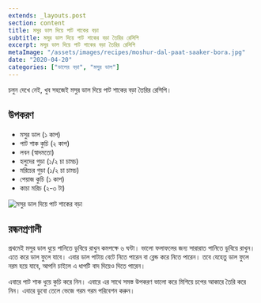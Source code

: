 ```yaml
---
extends: _layouts.post
section: content
title: মসুর ডাল দিয়ে পাট শাকের বড়া
subtitle: মসুর ডাল দিয়ে পাট শাকের বড়া তৈরির রেসিপি
excerpt: মসুর ডাল দিয়ে পাট শাকের বড়া তৈরির রেসিপি
metaImage: "/assets/images/recipes/moshur-dal-paat-saaker-bora.jpg"
date: "2020-04-20"
categories: ["ডালের বড়া", "মসুর ডাল"]
---
```


চলুন দেখে নেই, খুব সহজেই মসুর ডাল দিয়ে পাট শাকের বড়া তৈরির রেসিপি।

## উপকরণ

- মসুর ডাল (১ কাপ)
- পাট শাক কুচি (২ কাপ)
- লবন (স্বাদমতো)
- হলুদের গুড়া (১/২ চা চামচ)
- মরিচের গুড়া (১/২ চা চামচ)
- পেয়াজ কুচি (১ কাপ)
- কাচা মরিচ (২-৩ টা)

![মসুর ডাল দিয়ে পাট শাকের বড়া](/assets/images/recipes/moshur-dal-paat-saaker-bora.jpg)

## রন্ধনপ্রণালী

প্রথমেই মসুর ডাল ধুয়ে পানিতে ডুবিয়ে রাখুন কমপক্ষে ৬ ঘন্টা। ভালো ফলাফলের জন্য সারারাত পানিতে ডুবিয়ে রাখুন।
এতে করে ডাল ফুলে যাবে। এবার ডাল পাটায় বেটে নিতে পারেন বা ব্লেন্ড করে নিতে পারেন। তবে যেহেতু ডাল ফুলে
নরম হয়ে যাবে, আপনি চাইলে এ ধাপটি বাদ দিয়েও দিতে পারেন।

এবারে পাট শাক ধুয়ে কুচি করে নিন। এবারে এর সাথে সমস্ত উপকরণ ভালো করে মিশিয়ে চপের আকারে তৈরি করে নিন।
এবারে ডুবো তেলে ভেজে গরম গরম পরিবেশন করুন।
